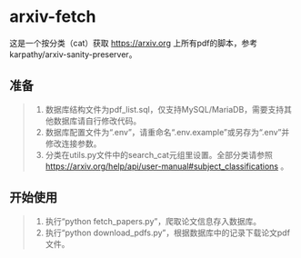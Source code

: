 # arxiv-fetch
这是一个按分类（cat）获取 https://arxiv.org 上所有pdf的脚本，参考 karpathy/arxiv-sanity-preserver。

## 准备
> 1. 数据库结构文件为pdf_list.sql，仅支持MySQL/MariaDB，需要支持其他数据库请自行修改代码。
> 2. 数据库配置文件为“.env”，请重命名“.env.example”或另存为“.env”并修改连接参数。
> 3. 分类在utils.py文件中的search_cat元组里设置。全部分类请参照 https://arxiv.org/help/api/user-manual#subject_classifications 。
## 开始使用
> 1. 执行“python fetch_papers.py”，爬取论文信息存入数据库。
> 2. 执行“python download_pdfs.py”，根据数据库中的记录下载论文pdf文件。
